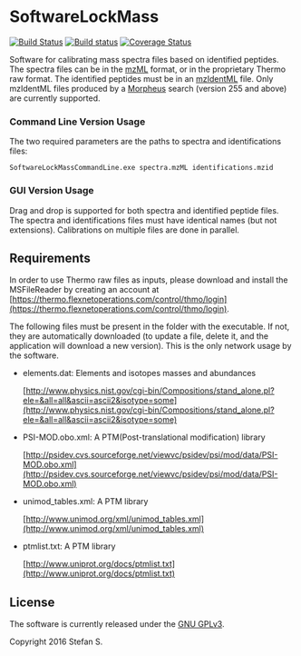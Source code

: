 
# SoftwareLockMass 
[![Build Status](https://travis-ci.org/stefanks/SoftwareLockMass.svg?branch=master)](https://travis-ci.org/stefanks/SoftwareLockMass)
[![Build status](https://ci.appveyor.com/api/projects/status/ix947xpr77m9b6vw/branch/master?svg=true)](https://ci.appveyor.com/project/stefanks/softwarelockmass/branch/master)
[![Coverage Status](https://coveralls.io/repos/github/stefanks/SoftwareLockMass/badge.svg?branch=master)](https://coveralls.io/github/stefanks/SoftwareLockMass?branch=master)

Software for calibrating mass spectra files based on identified peptides. The spectra files can be in the [mzML](http://www.psidev.info/mzml_1_0_0%20) format, or in the proprietary Thermo raw format. The identified peptides must be in an [mzIdentML](http://www.psidev.info/mzidentml) file. Only mzIdentML files produced by a [Morpheus](http://cwenger.github.io/Morpheus/) search (version 255 and above) are currently supported.

### Command Line Version Usage

The two required parameters are the paths to spectra and identifications files:
```shell
SoftwareLockMassCommandLine.exe spectra.mzML identifications.mzid
```

### GUI Version Usage

Drag and drop is supported for both spectra and identified peptide files. The spectra and identifications files must have identical names (but not extensions). Calibrations on multiple files are done in parallel.

## Requirements

In order to use Thermo raw files as inputs, please download and install the MSFileReader by creating an account at [https://thermo.flexnetoperations.com/control/thmo/login](https://thermo.flexnetoperations.com/control/thmo/login).

The following files must be present in the folder with the executable. If not, they are automatically downloaded (to update a file, delete it, and the application will download a new version). This is the only network usage by the software. 

* elements.dat: Elements and isotopes masses and abundances 
 
  [http://www.physics.nist.gov/cgi-bin/Compositions/stand_alone.pl?ele=&all=all&ascii=ascii2&isotype=some](http://www.physics.nist.gov/cgi-bin/Compositions/stand_alone.pl?ele=&all=all&ascii=ascii2&isotype=some)
* PSI-MOD.obo.xml: A PTM(Post-translational modification) library

  [http://psidev.cvs.sourceforge.net/viewvc/psidev/psi/mod/data/PSI-MOD.obo.xml](http://psidev.cvs.sourceforge.net/viewvc/psidev/psi/mod/data/PSI-MOD.obo.xml) 
* unimod_tables.xml: A PTM library
 
  [http://www.unimod.org/xml/unimod_tables.xml](http://www.unimod.org/xml/unimod_tables.xml)
* ptmlist.txt: A PTM library
 
  [http://www.uniprot.org/docs/ptmlist.txt](http://www.uniprot.org/docs/ptmlist.txt) 

## License

The software is currently released under the [GNU GPLv3](http://www.gnu.org/licenses/gpl.txt).

Copyright 2016 Stefan S.
